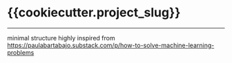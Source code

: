 # {{cookiecutter.project_slug}}

----
minimal structure highly inspired from
https://paulabartabajo.substack.com/p/how-to-solve-machine-learning-problems
